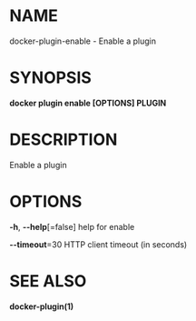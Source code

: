 # NAME

docker-plugin-enable - Enable a plugin

# SYNOPSIS

**docker plugin enable \[OPTIONS\] PLUGIN**

# DESCRIPTION

Enable a plugin

# OPTIONS

**-h**, **--help**\[=false\] help for enable

**--timeout**=30 HTTP client timeout (in seconds)

# SEE ALSO

**docker-plugin(1)**
